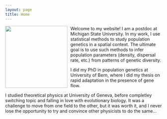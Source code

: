 ```yaml
---
layout: page
title: Home
---
```


<img src="../images/tomasini_professional.jpg" width="200" align="left" style="margin:0px 10px 0px 0px" >
Welcome to my website! I am a postdoc at Michigan State University. In my work, I use statistical methods to study population genetics in a spatial context. The ultimate goal is to use such methods to infer population parameters (density, dispersal rate, etc.) from patterns of genetic diversity.

I did my PhD in population genetics at University of Bern, where I did my thesis on rapid adaptation in the presence of gene flow.

I studied theoretical physics at University of Geneva, before completley switching topic and falling in love with evolutionary biology. It was a challenge to move from one field to the other, but it was worth it, and I never lose the opportunity to try and convince other physicists to do the same…
